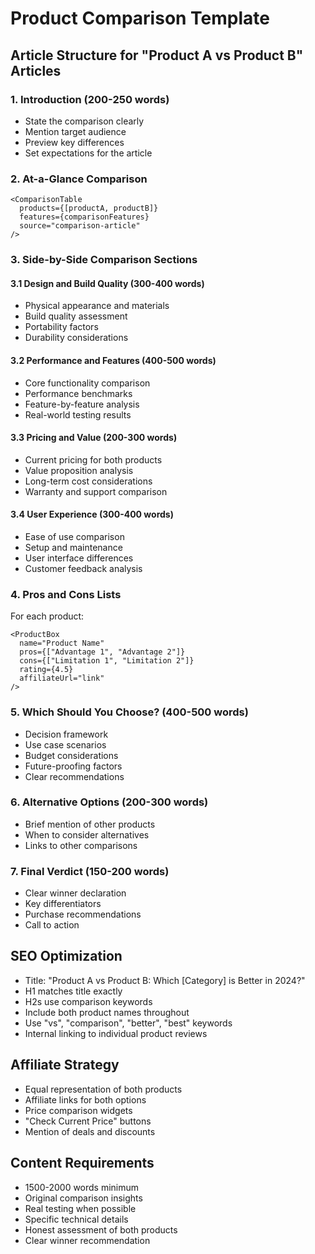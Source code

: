 # Product Comparison Template

## Article Structure for "Product A vs Product B" Articles

### 1. Introduction (200-250 words)
- State the comparison clearly
- Mention target audience
- Preview key differences
- Set expectations for the article

### 2. At-a-Glance Comparison
```mdx
<ComparisonTable
  products={[productA, productB]}
  features={comparisonFeatures}
  source="comparison-article"
/>
```

### 3. Side-by-Side Comparison Sections

#### 3.1 Design and Build Quality (300-400 words)
- Physical appearance and materials
- Build quality assessment
- Portability factors
- Durability considerations

#### 3.2 Performance and Features (400-500 words)
- Core functionality comparison
- Performance benchmarks
- Feature-by-feature analysis
- Real-world testing results

#### 3.3 Pricing and Value (200-300 words)
- Current pricing for both products
- Value proposition analysis
- Long-term cost considerations
- Warranty and support comparison

#### 3.4 User Experience (300-400 words)
- Ease of use comparison
- Setup and maintenance
- User interface differences
- Customer feedback analysis

### 4. Pros and Cons Lists
For each product:
```mdx
<ProductBox
  name="Product Name"
  pros={["Advantage 1", "Advantage 2"]}
  cons={["Limitation 1", "Limitation 2"]}
  rating={4.5}
  affiliateUrl="link"
/>
```

### 5. Which Should You Choose? (400-500 words)
- Decision framework
- Use case scenarios
- Budget considerations
- Future-proofing factors
- Clear recommendations

### 6. Alternative Options (200-300 words)
- Brief mention of other products
- When to consider alternatives
- Links to other comparisons

### 7. Final Verdict (150-200 words)
- Clear winner declaration
- Key differentiators
- Purchase recommendations
- Call to action

## SEO Optimization
- Title: "Product A vs Product B: Which [Category] is Better in 2024?"
- H1 matches title exactly
- H2s use comparison keywords
- Include both product names throughout
- Use "vs", "comparison", "better", "best" keywords
- Internal linking to individual product reviews

## Affiliate Strategy
- Equal representation of both products
- Affiliate links for both options
- Price comparison widgets
- "Check Current Price" buttons
- Mention of deals and discounts

## Content Requirements
- 1500-2000 words minimum
- Original comparison insights
- Real testing when possible
- Specific technical details
- Honest assessment of both products
- Clear winner recommendation